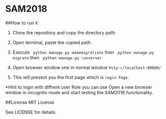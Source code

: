 # SAM2018
##How to run it

1. Clone the repository and copy the directory path.

2. Open terminal, paste the copied path.

3. Execute ` python manage.py makemigrations` then ` python manage.py migrate` then ` python manage.py runserver`

4. Open  browser window one in normal window `http://localhost:80000/`

5. This will present you the first page which is `login Page`.

*Hint to login with diffrent user Role you can use Open a new browser window in incognito mode and start testing the SAM2018 functionality.   



##License
MIT License

See LICENSE for details.
